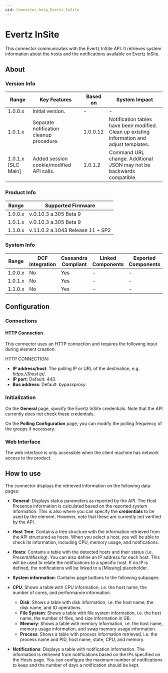 ```yaml
---
uid: Connector_help_Evertz_InSite
---
```


# Evertz InSite

This connector communicates with the Evertz InSite API. It retrieves system information about the hosts and the notifications available on Evertz InSite.

## About

### Version Info

| **Range**            | **Key Features**                         | **Based on** | **System Impact**                                                                           |
|----------------------|------------------------------------------|--------------|---------------------------------------------------------------------------------------------|
| 1.0.0.x              | Initial version.                         | \-           | \-                                                                                          |
| 1.0.1.x              | Separate notification cleanup procedure. | 1.0.0.12     | Notification tables have been modified. Clean up existing information and adjust templates. |
| 1.0.1.x \[SLC Main\] | Added session cookie/modified API calls. | 1.0.1.2      | Command URL change. Additional JSON may not be backwards compatible.                        |

### Product Info

| **Range** | **Supported Firmware**           |
|-----------|----------------------------------|
| 1.0.0.x   | v.0.10.3 a.305 Beta 9            |
| 1.0.1.x   | v.0.10.3 a.305 Beta 9            |
| 1.1.0.x   | v.11.0.2 a.1043 Release 11 + SP2 |

### System Info

| **Range** | **DCF Integration** | **Cassandra Compliant** | **Linked Components** | **Exported Components** |
|-----------|---------------------|-------------------------|-----------------------|-------------------------|
| 1.0.0.x   | No                  | Yes                     | \-                    | \-                      |
| 1.0.1.x   | No                  | Yes                     | \-                    | \-                      |
| 1.1.0.x   | No                  | Yes                     | \-                    | \-                      |

## Configuration

### Connections

#### HTTP Connection

This connector uses an HTTP connection and requires the following input during element creation:

HTTP CONNECTION:

- **IP address/host**: The polling IP or URL of the destination, e.g. *https://\[host ip\]*.
- **IP port**: Default: *443*.
- **Bus address**: Default: *bypassproxy*.

### Initialization

On the **General** page, specify the Evertz InSite credentials. Note that the API currently does not check these credentials.

On the **Polling Configuration** page, you can modify the polling frequency of the groups if necessary.

### Web Interface

The web interface is only accessible when the client machine has network access to the product.

## How to use

The connector displays the retrieved information on the following data pages:

- **General**: Displays status parameters as reported by the API. The Host Presence information is calculated based on the reported system information.
  This is also where you can specify the **credentials** to be used by the element. However, note that these are currently not verified by the API.

- **Host Tree**: Contains a tree structure with the information retrieved from the API structured as hosts. When you select a host, you will be able to check its information, including CPU, memory usage, and notifications.

- **Hosts**: Contains a table with the detected hosts and their status (i.e. *Present*/*Missing*).
  You can also define an IP address for each host. This will be used to relate the notifications to a specific host. If no IP is defined, the notifications will be linked to a \[Missing\] placeholder.

- **System information**: Contains page buttons to the following subpages:

- **CPU**: Shows a table with CPU information, i.e. the host name, the number of cores, and performance information.
  - **Disk**: Shows a table with disk information, i.e. the host name, the disk name, and IO operations.
  - **File System**: Shows a table with file system information, i.e. the host name, the number of files, and size information in GB.
  - **Memory**: Shows a table with memory information, i.e. the host name, memory usage information, and swap memory usage information.
  - **Process**: Shows a table with process information retrieved, i.e. the process name and PID, host name, state, CPU, and memory.

- **Notifications**: Displays a table with notification information. The information is retrieved from notifications based on the IPs specified on the Hosts page.
  You can configure the maximum number of notifications to keep and the number of days a notification should be kept.
